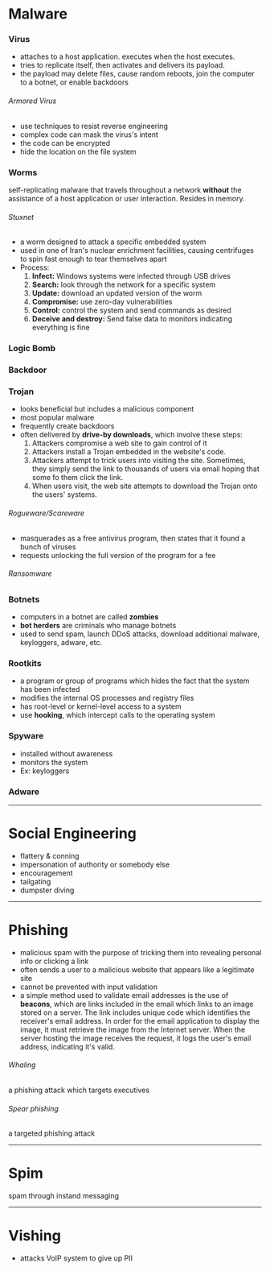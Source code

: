 # Malware
### Virus
 - attaches to a host application. executes when the host executes.
 - tries to replicate itself, then activates and delivers its payload. 
 - the payload may delete files, cause random reboots, join the computer to a botnet, or enable backdoors

###### Armored Virus
 - use techniques to resist reverse engineering
 - complex code can mask the virus's intent
 - the code can be encrypted
 - hide the location on the file system

### Worms
self-replicating malware that travels throughout a network **without** the assistance of a host application or user interaction. Resides in memory.
###### Stuxnet
 - a worm designed to attack a specific embedded system
 - used in one of Iran's nuclear enrichment facilities, causing centrifuges to spin fast enough to tear themselves apart
 - Process:
     1. **Infect:** Windows systems were infected through USB drives
     2. **Search:** look through the network for a specific system
     3. **Update:** download an updated version of the worm
     4. **Compromise:** use zero-day vulnerabilities
     5. **Control:** control the system and send commands as desired
     6. **Deceive and destroy:** Send false data to monitors indicating everything is fine

### Logic Bomb
### Backdoor
### Trojan
 - looks beneficial but includes a malicious component
 - most popular malware
 - frequently create backdoors
 - often delivered by **drive-by downloads**, which involve these steps:
    1. Attackers compromise a web site to gain control of it
    2. Attackers install a Trojan embedded in the website's code.
    3. Attackers attempt to trick users into visiting the site. Sometimes, they simply send the link to thousands of users via email hoping that some fo them click the link.
    4. When users visit, the web site attempts to download the Trojan onto the users' systems.

###### Rogueware/Scareware
 - masquerades as a free antivirus program, then states that it found a bunch of viruses
 - requests unlocking the full version of the program for a fee

###### Ransomware

### Botnets
 - computers in a botnet are called **zombies**
 - **bot herders** are criminals who manage botnets
 - used to send spam, launch DDoS attacks, download additional malware, keyloggers, adware, etc.

### Rootkits
 - a program or group of programs which hides the fact that the system has been infected
 - modifies the internal OS processes and registry files
 - has root-level or kernel-level access to a system
 - use **hooking**, which intercept calls to the operating system

### Spyware
 - installed without awareness
 - monitors the system
 - Ex: keyloggers

### Adware

---
# Social Engineering
 - flattery & conning
 - impersonation of authority or somebody else
 - encouragement
 - tailgating
 - dumpster diving

---
# Phishing
 - malicious spam with the purpose of tricking them into revealing personal info or clicking a link
 - often sends a user to a malicious website that appears like a legitimate site
 - cannot be prevented with input validation
 - a simple method used to validate email addresses is the use of **beacons**, which are links included in the email which links to an image stored on a server. The link includes unique code which identifies the receiver's email address. In order for the email application to display the image, it must retrieve the image from the Internet server. When the server hosting the image receives the request, it logs the user's email address, indicating it's valid. 

###### Whaling
a phishing attack which targets executives
###### Spear phishing
a targeted phishing attack

---
# Spim
spam through instand messaging

---
# Vishing
 - attacks VoIP system to give up PII
